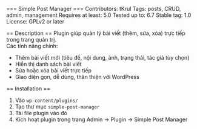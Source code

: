 === Simple Post Manager ===
Contributors: tKrul
Tags: posts, CRUD, admin, management
Requires at least: 5.0
Tested up to: 6.7
Stable tag: 1.0
License: GPLv2 or later

== Description ==
Plugin giúp quản lý bài viết (thêm, sửa, xóa) trực tiếp trong trang quản trị.  
Các tính năng chính:
- Thêm bài viết mới (tiêu đề, nội dung, ảnh, trạng thái, tác giả tùy chọn)
- Hiển thị danh sách bài viết
- Sửa hoặc xóa bài viết trực tiếp
- Giao diện gọn, dễ dùng, thân thiện với WordPress

== Installation ==
1. Vào `wp-content/plugins/`
2. Tạo thư mục `simple-post-manager`
3. Tải file plugin vào đó
4. Kích hoạt plugin trong trang Admin → Plugin → Simple Post Manager
